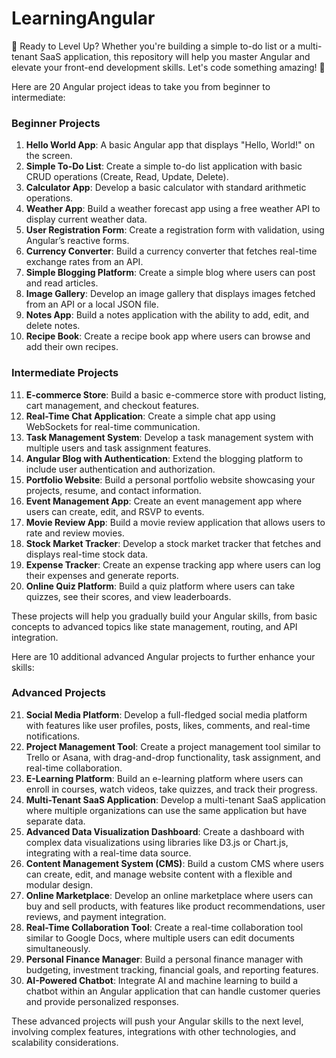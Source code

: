# LearningAngular
🚀 Ready to Level Up? Whether you're building a simple to-do list or a multi-tenant SaaS application, this repository will help you master Angular and elevate your front-end development skills. Let's code something amazing! 🎉

Here are 20 Angular project ideas to take you from beginner to intermediate:

### Beginner Projects
1. **Hello World App**: A basic Angular app that displays "Hello, World!" on the screen.
2. **Simple To-Do List**: Create a simple to-do list application with basic CRUD operations (Create, Read, Update, Delete).
3. **Calculator App**: Develop a basic calculator with standard arithmetic operations.
4. **Weather App**: Build a weather forecast app using a free weather API to display current weather data.
5. **User Registration Form**: Create a registration form with validation, using Angular’s reactive forms.
6. **Currency Converter**: Build a currency converter that fetches real-time exchange rates from an API.
7. **Simple Blogging Platform**: Create a simple blog where users can post and read articles.
8. **Image Gallery**: Develop an image gallery that displays images fetched from an API or a local JSON file.
9. **Notes App**: Build a notes application with the ability to add, edit, and delete notes.
10. **Recipe Book**: Create a recipe book app where users can browse and add their own recipes.

### Intermediate Projects
11. **E-commerce Store**: Build a basic e-commerce store with product listing, cart management, and checkout features.
12. **Real-Time Chat Application**: Create a simple chat app using WebSockets for real-time communication.
13. **Task Management System**: Develop a task management system with multiple users and task assignment features.
14. **Angular Blog with Authentication**: Extend the blogging platform to include user authentication and authorization.
15. **Portfolio Website**: Build a personal portfolio website showcasing your projects, resume, and contact information.
16. **Event Management App**: Create an event management app where users can create, edit, and RSVP to events.
17. **Movie Review App**: Build a movie review application that allows users to rate and review movies.
18. **Stock Market Tracker**: Develop a stock market tracker that fetches and displays real-time stock data.
19. **Expense Tracker**: Create an expense tracking app where users can log their expenses and generate reports.
20. **Online Quiz Platform**: Build a quiz platform where users can take quizzes, see their scores, and view leaderboards.

These projects will help you gradually build your Angular skills, from basic concepts to advanced topics like state management, routing, and API integration.

Here are 10 additional advanced Angular projects to further enhance your skills:

### Advanced Projects
21. **Social Media Platform**: Develop a full-fledged social media platform with features like user profiles, posts, likes, comments, and real-time notifications.
22. **Project Management Tool**: Create a project management tool similar to Trello or Asana, with drag-and-drop functionality, task assignment, and real-time collaboration.
23. **E-Learning Platform**: Build an e-learning platform where users can enroll in courses, watch videos, take quizzes, and track their progress.
24. **Multi-Tenant SaaS Application**: Develop a multi-tenant SaaS application where multiple organizations can use the same application but have separate data.
25. **Advanced Data Visualization Dashboard**: Create a dashboard with complex data visualizations using libraries like D3.js or Chart.js, integrating with a real-time data source.
26. **Content Management System (CMS)**: Build a custom CMS where users can create, edit, and manage website content with a flexible and modular design.
27. **Online Marketplace**: Develop an online marketplace where users can buy and sell products, with features like product recommendations, user reviews, and payment integration.
28. **Real-Time Collaboration Tool**: Create a real-time collaboration tool similar to Google Docs, where multiple users can edit documents simultaneously.
29. **Personal Finance Manager**: Build a personal finance manager with budgeting, investment tracking, financial goals, and reporting features.
30. **AI-Powered Chatbot**: Integrate AI and machine learning to build a chatbot within an Angular application that can handle customer queries and provide personalized responses.

These advanced projects will push your Angular skills to the next level, involving complex features, integrations with other technologies, and scalability considerations.
